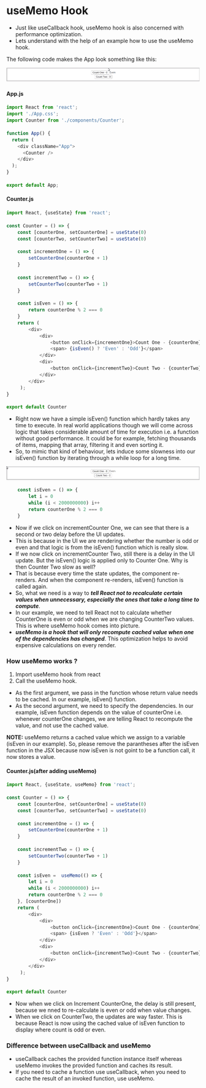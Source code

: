 # useMemo Hook

- Just like useCallback hook, useMemo hook is also concerned with performance optimization.
- Lets understand with the help of an example how to use the useMemo hook.

The following code makes the App look something like this:

![](img/useMemo1.gif)

#### App.js
```Javascript
import React from 'react';
import './App.css';
import Counter from './components/Counter';

function App() {
  return (
    <div className="App">
      <Counter />
    </div>
  );
}

export default App;

```

#### Counter.js
```Javascript
import React, {useState} from 'react';

const Counter = () => {
    const [counterOne, setCounterOne] = useState(0)
    const [counterTwo, setCounterTwo] = useState(0)

    const incrementOne = () => {
        setCounterOne(counterOne + 1)
    }

    const incrementTwo = () => {
        setCounterTwo(counterTwo + 1)
    }

    const isEven = () => {
        return counterOne % 2 === 0
    }
    return ( 
        <div>
            <div>
                <button onClick={incrementOne}>Count One - {counterOne}</button>
                <span> {isEven() ? 'Even' : 'Odd'}</span>
            </div>
            <div>
                <button onClick={incrementTwo}>Count Two - {counterTwo}</button>
            </div>
        </div>
     );
}
 
export default Counter

```

- Right now we have a simple isEven() function which hardly takes any time to execute. In real world applications though we will come across logic that takes considerable amount of time for execution i.e. a function without good performance. It could be for example, fetching thousands of items, mapping that array, filtering it and even sorting it.
- So, to mimic that kind of behaviour, lets induce some slowness into our isEven() function by iterating through a while loop for a long time.

![](img/useMemo2.gif)

```Javascript
    const isEven = () => {
        let i = 0
        while (i < 2000000000) i++
        return counterOne % 2 === 0
    }
```
- Now if we click on incrementCounter One, we can see that there is a second or two delay before the UI updates.
- This is because in the UI we are rendering whether the number is odd or even and that logic is from the isEven() function which is really slow.
- If we now click on incrementCounter Two, still there is a delay in the UI update. But the isEven() logic is applied only to Counter One. Why is then Counter Two slow as well?
- That is because every time the state updates, the component re-renders. And when the component re-renders, isEven() function is called again.
- So, what we need is a way to ***tell React not to recalculate certain values when unnecessary, especially the ones that take a long time to compute***.
- In our example, we need to tell React not to calculate whether CounterOne is even or odd when we are changing CounterTwo values. This is where useMemo hook comes into picture.
- ***useMemo is a hook that will only recompute cached value when one of the dependencies has changed***. This optimization helps to avoid expensive calculations on every render.

### How useMemo works ?
1. Import useMemo hook from react
2. Call the useMemo hook.
  - As the first argument, we pass in the function whose return value needs to be cached. In our example, isEven() function.
  - As the second argument, we need to specify the dependencies. In our example, isEven function depends on the value of counterOne i.e. whenever counterOne changes, we are telling React to recompute the value, and not use the cached value.

**NOTE:** useMemo returns a cached value which we assign to a variable (isEven in our example). So, please remove the parantheses after the isEven function in the JSX because now isEven is not goint to be a function call, it now stores a value.

#### Counter.js(after adding useMemo)
```Javascript
import React, {useState, useMemo} from 'react';

const Counter = () => {
    const [counterOne, setCounterOne] = useState(0)
    const [counterTwo, setCounterTwo] = useState(0)

    const incrementOne = () => {
        setCounterOne(counterOne + 1)
    }

    const incrementTwo = () => {
        setCounterTwo(counterTwo + 1)
    }

    const isEven =  useMemo(() => {
        let i = 0
        while (i < 2000000000) i++
        return counterOne % 2 === 0
    }, [counterOne])
    return ( 
        <div>
            <div>
                <button onClick={incrementOne}>Count One - {counterOne}</button>
                <span> {isEven ? 'Even' : 'Odd'}</span>
            </div>
            <div>
                <button onClick={incrementTwo}>Count Two - {counterTwo}</button>
            </div>
        </div>
     );
}
 
export default Counter
```

- Now when we click on Increment CounterOne, the delay is still present, because we nned to re-calculate is even or odd when value changes.
- When we click on CounterTwo, the updates are way faster. This is because React is now using the cached value of isEven function to display where count is odd or even.

### Difference between useCallback and useMemo
- useCallback caches the provided function instance itself whereas useMemo invokes the provided function and caches its result.
- If you need to cache a function use useCallback, when you need to cache the result of an invoked function, use useMemo.
